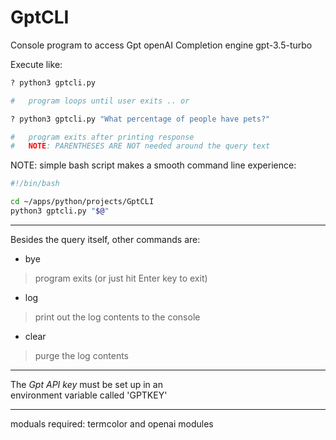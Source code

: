 # GptCLI

Console program to access Gpt openAI Completion engine gpt-3.5-turbo


Execute like:

```python
? python3 gptcli.py

#   program loops until user exits .. or

? python3 gptcli.py "What percentage of people have pets?"

#   program exits after printing response
#   NOTE: PARENTHESES ARE NOT needed around the query text

```
NOTE: simple bash script makes a smooth command line experience:

```bash
#!/bin/bash

cd ~/apps/python/projects/GptCLI
python3 gptcli.py "$@"

```
---

Besides the query itself, other commands are:  
-  bye     
>program exits (or just hit Enter key to exit)
-  log     
>print out the log contents to the console
-  clear   
>purge the log contents

---

The _Gpt API key_ must be set up in an  
environment variable called 'GPTKEY'

---

moduals required: termcolor and openai modules
